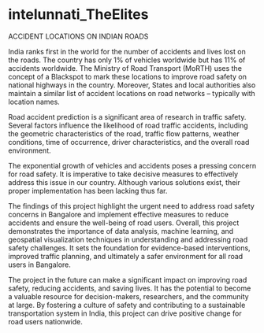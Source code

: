 # intelunnati_TheElites
ACCIDENT LOCATIONS ON INDIAN ROADS

India ranks first in the world for the number of accidents and lives lost on the roads. The country has only 1% of vehicles worldwide but has 11% of accidents worldwide. The Ministry of Road Transport (MoRTH) uses the concept of a Blackspot to mark these locations to improve road safety on national highways in the country. Moreover, States and local authorities also maintain a similar list of accident locations on road networks – typically with location names.

Road accident prediction is a significant area of research in traffic safety. Several factors influence the likelihood of road traffic accidents, including the geometric characteristics of the road, traffic flow patterns, weather conditions, time of occurrence, driver characteristics, and the overall road environment.

The exponential growth of vehicles and accidents poses a pressing concern for road safety. It is imperative to take decisive measures to effectively address this issue in our country. Although various solutions exist, their proper implementation has been lacking thus far.

The findings of this project highlight the urgent need to address road safety concerns in Bangalore and implement effective measures to reduce accidents and ensure the well-being of road users.
Overall, this project demonstrates the importance of data analysis, machine learning, and geospatial visualization techniques in understanding and addressing road safety challenges. It sets the foundation for evidence-based interventions, improved traffic planning, and ultimately a safer environment for all road users in Bangalore.

The project in the future can make a significant impact on improving road safety, reducing accidents, and saving lives. It has the potential to become a valuable resource for decision-makers, researchers, and the community at large. By fostering a culture of safety and contributing to a sustainable transportation system in India, this project can drive positive change for road users nationwide.
